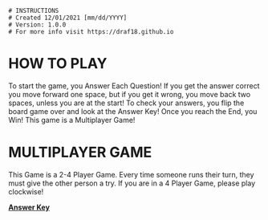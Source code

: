     # INSTRUCTIONS
    # Created 12/01/2021 [mm/dd/YYYY]
    # Version: 1.0.0
    # For more info visit https://draf18.github.io
    
HOW TO PLAY
===========
To start the game, you Answer Each Question! If you get the answer correct you move forward one space, but if you get it wrong, you move back two spaces, unless you are at the start! To check your answers, you flip the board game over and look at the Answer Key! Once you reach the End, you Win! This game is a Multiplayer Game!

MULTIPLAYER GAME
================
This Game is a 2-4 Player Game. Every time someone runs their turn, they must give the other person a try. If you are in a 4 Player Game, please play clockwise!

[**Answer Key**](https://github.com/batlantern18/Game-Instructions/raw/main/Science%20Solar%20Game%20Key.docx)
